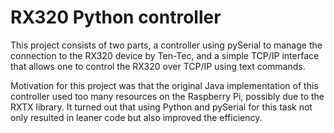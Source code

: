 RX320 Python controller
===========
This project consists of two parts, a controller using pySerial to manage the connection to the RX320 device by Ten-Tec, and a simple TCP/IP interface that allows one to control the RX320 over TCP/IP using text commands. 

Motivation for this project was that the original Java implementation of this controller used too many resources on the Raspberry Pi, possibly due to the RXTX library. It turned out that using Python and pySerial for this task not only resulted in leaner code but also improved the efficiency.
